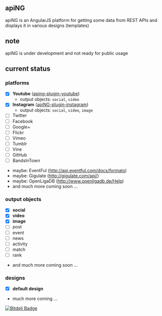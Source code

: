 ## apiNG

apiNG is an AngularJS platform for getting some data from REST APIs and displays it in various designs (templates)

## note

apiNG is under development and not ready for public usage

## current status

### platforms
 - [x] **Youtube** ([aping-plugin-youtube](https://github.com/JohnnyTheTank/apiNG-plugin-youtube))
    - output objects: `social`, `video`
 - [x] **Instagram** ([apiNG-plugin-instagram](https://github.com/JohnnyTheTank/apiNG-plugin-instagram))
    - output objects: `social`, `video`, `image`
 - [ ] Twitter
 - [ ] Facebook
 - [ ] Google+
 - [ ] Flickr
 - [ ] Vimeo
 - [ ] Tumblr
 - [ ] Vine
 - [ ] GitHub
 - [ ] BandsInTown
 - maybe: EventFul (http://api.eventful.com/docs/formats)
 - maybe: Gigulate (http://gigulate.com/api/)
 - maybe: OpenLigaDB (http://www.openligadb.de/Help)
 - and much more coming soon ...
    
### output objects
 - [x] **social**
 - [x] **video**
 - [x] **image**
 - [ ] post
 - [ ] event
 - [ ] news
 - [ ] activity
 - [ ] match
 - [ ] rank
 - and much more coming soon ...
 
 ### designs
 - [x] **default design**
 - much more coming ...
 


[![Bitdeli Badge](https://d2weczhvl823v0.cloudfront.net/JohnnyTheTank/aping/trend.png)](https://bitdeli.com/free "Bitdeli Badge")

